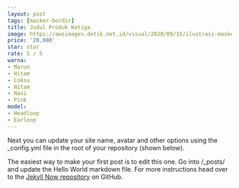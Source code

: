 ```yaml
---
layout: post
tags: [masker-bordir]
title: Judul Produk Ketiga
image: https://awsimages.detik.net.id/visual/2020/09/15/ilustrasi-masker-scuba-ist.png?w=650
price: '20,000'
star: star
rate: 5 / 5
warna:
- Marun
- Hitam
- Coksu
- Hitam
- Navi
- Pink
model:
- Headloop
- Earloop
---
```


Next you can update your site name, avatar and other options using the _config.yml file in the root of your repository (shown below).



The easiest way to make your first post is to edit this one. Go into /_posts/ and update the Hello World markdown file. For more instructions head over to the [Jekyll Now repository](https://github.com/barryclark/jekyll-now) on GitHub.
